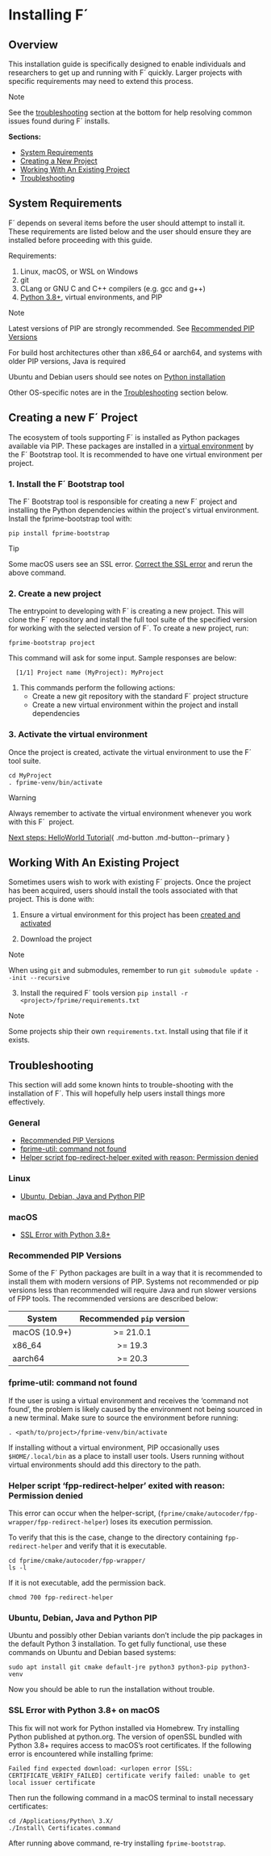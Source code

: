 # Installing F´

## Overview

This installation guide is specifically designed to enable individuals and researchers to get up and running with F´ quickly. Larger projects with specific requirements may need to extend this process.

> [!NOTE]
> See the [troubleshooting](#troubleshooting) section at the bottom for help resolving common issues found during F´ installs.

**Sections:**

- [System Requirements](#system-requirements)
- [Creating a New Project](#creating-a-new-f-project)
- [Working With An Existing Project](#working-with-an-existing-project)
- [Troubleshooting](#troubleshooting)

  
## System Requirements

F´ depends on several items before the user should attempt to install it. These requirements are listed below and the user should ensure they are installed before proceeding with this guide.

Requirements:

1. Linux, macOS, or WSL on Windows
2. git
3. CLang or GNU C and C++ compilers (e.g. gcc and g++)
4. [Python 3.8+](https://www.python.org/downloads/), virtual environments, and PIP

> [!NOTE]
> Latest versions of PIP are strongly recommended. See [Recommended PIP Versions](#recommended-pip-versions)
>
> For build host architectures other than x86_64 or aarch64, and systems with older PIP versions, Java is required
>
> Ubuntu and Debian users should see notes on [Python installation](#ubuntu-debian-java-and-python-pip)
>
> Other OS-specific notes are in the [Troubleshooting](#troubleshooting) section below.


## Creating a new F´ Project

The ecosystem of tools supporting F´ is installed as Python packages available via PIP. These packages are installed in a [virtual environment](https://packaging.python.org/en/latest/guides/installing-using-pip-and-virtual-environments/) by the F´ Bootstrap tool. It is recommended to have one virtual environment per project.

### 1. Install the F´ Bootstrap tool

The F´ Bootstrap tool is responsible for creating a new F´ project and installing the Python dependencies within the project's virtual environment. Install the fprime-bootstrap tool with:
```
pip install fprime-bootstrap
```

> [!TIP]
> Some macOS users see an SSL error. [Correct the SSL error](#ssl-error-with-python-38-on-macos) and rerun the above command.

### 2. Create a new project

The entrypoint to developing with F´ is creating a new project. This will clone the F´ repository and install the full tool suite of the specified version for working with the selected version of F´. To create a new project, run:
```
fprime-bootstrap project
```


This command will ask for some input. Sample responses are below:
```
  [1/1] Project name (MyProject): MyProject
```

1.  This commands perform the following actions:
    - Create a new git repository with the standard F´ project structure
    - Create a new virtual environment within the project and install dependencies


### 3. Activate the virtual environment

Once the project is created, activate the virtual environment to use the F´ tool suite.

```
cd MyProject
. fprime-venv/bin/activate
```
> [!WARNING]
> Always remember to activate the virtual environment whenever you work with this F´  project.

[Next steps: HelloWorld Tutorial](https://fprime-community.github.io/fprime-tutorial-hello-world/){ .md-button .md-button--primary }

## Working With An Existing Project

Sometimes users wish to work with existing F´ projects. Once the project has been acquired, users should install the tools associated with that project. This is done with:

1. Ensure a virtual environment for this project has been [created and activated](https://packaging.python.org/en/latest/guides/installing-using-pip-and-virtual-environments/)

2. Download the project

> [!NOTE]
> When using `git` and submodules, remember to run `git submodule update --init --recursive`

3. Install the required F´ tools version
`pip install -r <project>/fprime/requirements.txt`

> [!NOTE]
> Some projects ship their own `requirements.txt`.  Install using that file if it exists.


## Troubleshooting

This section will add some known hints to trouble-shooting with the installation of F´. This will hopefully help users install things more effectively.

### General
* [Recommended PIP Versions](#recommended-pip-versions)
* [fprime-util: command not found](#fprime-util-command-not-found)
* [Helper script fpp-redirect-helper exited with reason: Permission denied](#helper-script-fpp-redirect-helper-exited-with-reason-permission-denied)
### Linux
* [Ubuntu, Debian, Java and Python PIP](#ubuntu-debian-java-and-python-pip)
### macOS
* [SSL Error with Python 3.8+](#ssl-error-with-python-38-on-macos)

### Recommended PIP Versions
Some of the F´ Python packages are built in a way that it is recommended to install them with modern versions of PIP. Systems not recommended or pip versions less than recommended will require Java and run slower versions of FPP tools. The recommended versions are described below:

|System |Recommended `pip` version|
|-------|:---------------------:|
|macOS (10.9+)| >= 21.0.1|
|x86_64|>= 19.3|
|aarch64|>= 20.3|

### fprime-util: command not found

If the user is using a virtual environment and receives the ‘command not found’, the problem is likely caused by the environment not being sourced in a new terminal. Make sure to source the environment before running:
```
. <path/to/project>/fprime-venv/bin/activate
```
If installing without a virtual environment, PIP occasionally uses `$HOME/.local/bin` as a place to install user tools. Users running without virtual environments should add this directory to the path.

### Helper script ‘fpp-redirect-helper’ exited with reason: Permission denied
This error can occur when the helper-script, (`fprime/cmake/autocoder/fpp-wrapper/fpp-redirect-helper`) loses its execution permission.

To verify that this is the case, change to the directory containing `fpp-redirect-helper` and verify that it is executable.

```
cd fprime/cmake/autocoder/fpp-wrapper/
ls -l
```
If it is not executable, add the permission back.

`chmod 700 fpp-redirect-helper`

### Ubuntu, Debian, Java and Python PIP
Ubuntu and possibly other Debian variants don’t include the pip packages in the default Python 3 installation. To get fully functional, use these commands on Ubuntu and Debian based systems:
```
sudo apt install git cmake default-jre python3 python3-pip python3-venv
```
Now you should be able to run the installation without trouble.

### SSL Error with Python 3.8+ on macOS
This fix will not work for Python installed via Homebrew. Try installing Python published at python.org.
The version of openSSL bundled with Python 3.8+ requires access to macOS’s root certificates. If the following error is encountered while installing fprime:
```
Failed find expected download: <urlopen error [SSL: CERTIFICATE_VERIFY_FAILED] certificate verify failed: unable to get  local issuer certificate
```
Then run the following command in a macOS terminal to install necessary certificates:
```
cd /Applications/Python\ 3.X/
./Install\ Certificates.command
```
After running above command, re-try installing `fprime-bootstrap`.

